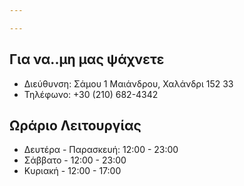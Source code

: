 ```yaml
---

---
```


## Για να..μη μας ψάχνετε

- Διεύθυνση: Σάμου 1 Μαιάνδρου, Χαλάνδρι 152 33
- Τηλέφωνο: +30 (210) 682-4342


## Ωράριο Λειτουργίας

- Δευτέρα - Παρασκευή: 12:00 - 23:00
- Σάββατο - 12:00 - 23:00
- Κυριακή - 12:00 - 17:00
